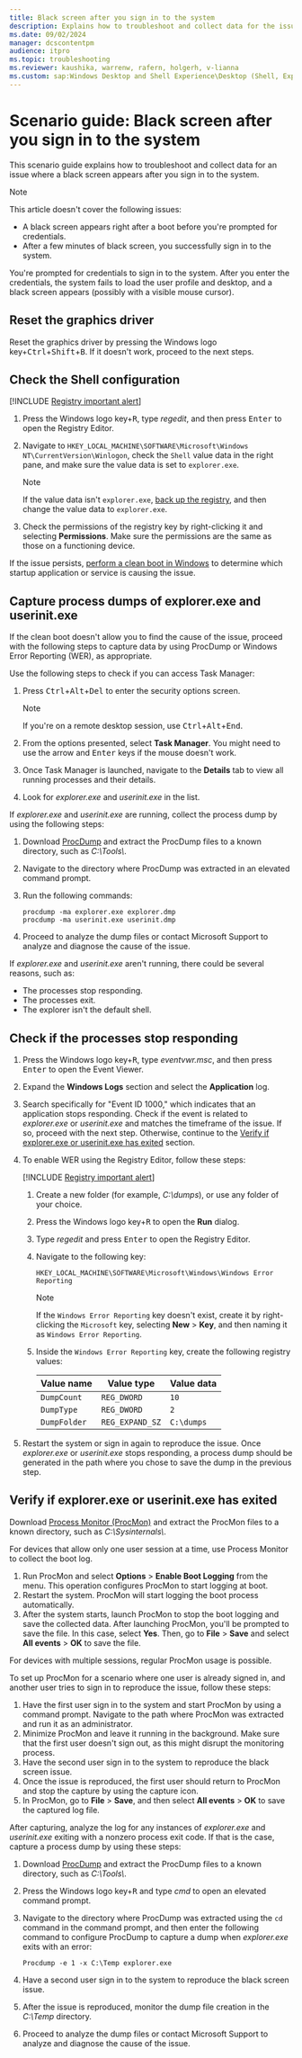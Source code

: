 ```yaml
---
title: Black screen after you sign in to the system
description: Explains how to troubleshoot and collect data for the issue of a black screen after you sign in to the system.
ms.date: 09/02/2024
manager: dcscontentpm
audience: itpro
ms.topic: troubleshooting
ms.reviewer: kaushika, warrenw, rafern, holgerh, v-lianna
ms.custom: sap:Windows Desktop and Shell Experience\Desktop (Shell, Explorer.exe init, themes, colors, icons, recycle bin), csstroubleshoot
---
```

# Scenario guide: Black screen after you sign in to the system

This scenario guide explains how to troubleshoot and collect data for an issue where a black screen appears after you sign in to the system.

> [!NOTE]
> This article doesn't cover the following issues:
>
> - A black screen appears right after a boot before you're prompted for credentials.
> - After a few minutes of black screen, you successfully sign in to the system.

You're prompted for credentials to sign in to the system. After you enter the credentials, the system fails to load the user profile and desktop, and a black screen appears (possibly with a visible mouse cursor).

## Reset the graphics driver

Reset the graphics driver by pressing the Windows logo key+<kbd>Ctrl</kbd>+<kbd>Shift</kbd>+<kbd>B</kbd>. If it doesn't work, proceed to the next steps.

## Check the Shell configuration

[!INCLUDE [Registry important alert](../../includes/registry-important-alert.md)]

1. Press the Windows logo key+<kbd>R</kbd>, type *regedit*, and then press <kbd>Enter</kbd> to open the Registry Editor.
2. Navigate to `HKEY_LOCAL_MACHINE\SOFTWARE\Microsoft\Windows NT\CurrentVersion\Winlogon`, check the `Shell` value data in the right pane, and make sure the value data is set to `explorer.exe`.

    > [!NOTE]
    > If the value data isn't `explorer.exe`, [back up the registry](https://support.microsoft.com/help/322756), and then change the value data to `explorer.exe`.

3. Check the permissions of the registry key by right-clicking it and selecting **Permissions**. Make sure the permissions are the same as those on a functioning device.

If the issue persists, [perform a clean boot in Windows](https://support.microsoft.com/topic/how-to-perform-a-clean-boot-in-windows-da2f9573-6eec-00ad-2f8a-a97a1807f3dd) to determine which startup application or service is causing the issue.

## Capture process dumps of explorer.exe and userinit.exe

If the clean boot doesn't allow you to find the cause of the issue, proceed with the following steps to capture data by using ProcDump or Windows Error Reporting (WER), as appropriate.

Use the following steps to check if you can access Task Manager:

1. Press <kbd>Ctrl</kbd>+<kbd>Alt</kbd>+<kbd>Del</kbd> to enter the security options screen.

    > [!NOTE]
    > If you're on a remote desktop session, use <kbd>Ctrl</kbd>+<kbd>Alt</kbd>+<kbd>End</kbd>.

2. From the options presented, select **Task Manager**. You might need to use the arrow and <kbd>Enter</kbd> keys if the mouse doesn't work.
3. Once Task Manager is launched, navigate to the **Details** tab to view all running processes and their details.
4. Look for *explorer.exe* and *userinit.exe* in the list.

If *explorer.exe* and *userinit.exe* are running, collect the process dump by using the following steps:

1. Download [ProcDump](/sysinternals/downloads/procdump) and extract the ProcDump files to a known directory, such as *C:\\Tools\\*.
2. Navigate to the directory where ProcDump was extracted in an elevated command prompt.
3. Run the following commands:

    ```console
    procdump -ma explorer.exe explorer.dmp
    procdump -ma userinit.exe userinit.dmp
    ```

4. Proceed to analyze the dump files or contact Microsoft Support to analyze and diagnose the cause of the issue.

If *explorer.exe* and *userinit.exe* aren't running, there could be several reasons, such as:

- The processes stop responding.
- The processes exit.
- The explorer isn't the default shell.

## Check if the processes stop responding

1. Press the Windows logo key+<kbd>R</kbd>, type *eventvwr.msc*, and then press <kbd>Enter</kbd> to open the Event Viewer.
2. Expand the **Windows Logs** section and select the **Application** log.
3. Search specifically for "Event ID 1000," which indicates that an application stops responding. Check if the event is related to *explorer.exe* or *userinit.exe* and matches the timeframe of the issue. If so, proceed with the next step. Otherwise, continue to the [Verify if explorer.exe or userinit.exe has exited](#verify-if-explorerexe-or-userinitexe-has-exited) section.
4. To enable WER using the Registry Editor, follow these steps:

    [!INCLUDE [Registry important alert](../../includes/registry-important-alert.md)]

    1. Create a new folder (for example, *C:\\dumps*), or use any folder of your choice.
    2. Press the Windows logo key+<kbd>R</kbd> to open the **Run** dialog.
    3. Type *regedit* and press <kbd>Enter</kbd> to open the Registry Editor.
    4. Navigate to the following key:

        `HKEY_LOCAL_MACHINE\SOFTWARE\Microsoft\Windows\Windows Error Reporting`

        > [!NOTE]
        > If the `Windows Error Reporting` key doesn't exist, create it by right-clicking the `Microsoft` key, selecting **New** > **Key**, and then naming it as `Windows Error Reporting`.

    5. Inside the `Windows Error Reporting` key, create the following registry values:

        |Value name  |Value type  |Value data  |
        |---------|---------|---------|
        |`DumpCount`     |`REG_DWORD`         |`10`         |
        |`DumpType`     |`REG_DWORD`         |`2`         |
        |`DumpFolder`     |`REG_EXPAND_SZ`         |`C:\dumps`         |

5. Restart the system or sign in again to reproduce the issue. Once *explorer.exe* or *userinit.exe* stops responding, a process dump should be generated in the path where you chose to save the dump in the previous step.

## Verify if explorer.exe or userinit.exe has exited

Download [Process Monitor (ProcMon)](/sysinternals/downloads/procmon) and extract the ProcMon files to a known directory, such as *C:\\Sysinternals\\*.

For devices that allow only one user session at a time, use Process Monitor to collect the boot log.

1. Run ProcMon and select **Options** > **Enable Boot Logging** from the menu. This operation configures ProcMon to start logging at boot.
2. Restart the system. ProcMon will start logging the boot process automatically.
3. After the system starts, launch ProcMon to stop the boot logging and save the collected data. After launching ProcMon, you'll be prompted to save the file. In this case, select **Yes**. Then, go to **File** > **Save** and select **All events** > **OK** to save the file.

For devices with multiple sessions, regular ProcMon usage is possible.

To set up ProcMon for a scenario where one user is already signed in, and another user tries to sign in to reproduce the issue, follow these steps:

1. Have the first user sign in to the system and start ProcMon by using a command prompt. Navigate to the path where ProcMon was extracted and run it as an administrator.
2. Minimize ProcMon and leave it running in the background. Make sure that the first user doesn't sign out, as this might disrupt the monitoring process.
3. Have the second user sign in to the system to reproduce the black screen issue.
4. Once the issue is reproduced, the first user should return to ProcMon and stop the capture by using the capture icon.
5. In ProcMon, go to **File** > **Save**, and then select **All events** > **OK** to save the captured log file.

After capturing, analyze the log for any instances of *explorer.exe* and *userinit.exe* exiting with a nonzero process exit code. If that is the case, capture a process dump by using these steps:

1. Download [ProcDump](/sysinternals/downloads/procdump) and extract the ProcDump files to a known directory, such as *C:\\Tools\\*.
2. Press the Windows logo key+<kbd>R</kbd> and type *cmd* to open an elevated command prompt.
3. Navigate to the directory where ProcDump was extracted using the `cd` command in the command prompt, and then enter the following command to configure ProcDump to capture a dump when *explorer.exe* exits with an error:

    ```console
    Procdump -e 1 -x C:\Temp explorer.exe
    ```

4. Have a second user sign in to the system to reproduce the black screen issue.
5. After the issue is reproduced, monitor the dump file creation in the *C:\\Temp* directory.
6. Proceed to analyze the dump files or contact Microsoft Support to analyze and diagnose the cause of the issue.
